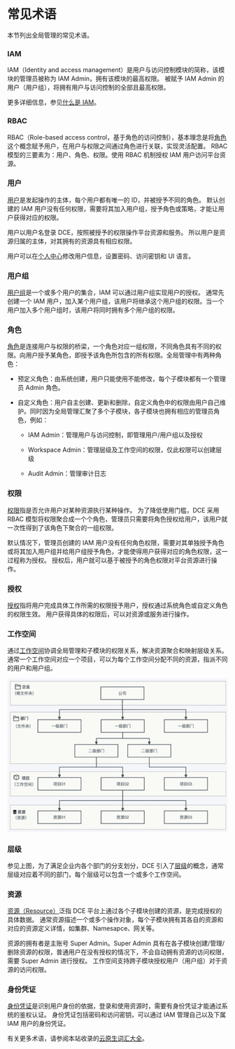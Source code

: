 # 常见术语

本节列出全局管理的常见术语。

### IAM

IAM（Identity and access management）是用户与访问控制模块的简称，该模块的管理员被称为 IAM Admin，拥有该模块的最高权限。
被赋予 IAM Admin 的用户（用户组），将拥有用户与访问控制的全部且最高权限。

更多详细信息，参见[什么是 IAM](../04UserGuide/01UserandAccess/iam.md)。

### RBAC

RBAC（Role-based access control，基于角色的访问控制），基本理念是将[角色](../04UserGuide/01UserandAccess/Role.md)这个概念赋予用户，在用户与权限之间通过角色进行关联，实现灵活配置。
RBAC 模型的三要素为：用户、角色、权限。使用 RBAC 机制授权 IAM 用户访问平台资源。

### 用户

[用户](../04UserGuide/01UserandAccess/User.md)是发起操作的主体，每个用户都有唯一的 ID，并被授予不同的角色。
默认创建的 IAM 用户没有任何权限，需要将其加入用户组，授予角色或策略，才能让用户获得对应的权限。

用户以用户名登录 DCE，按照被授予的权限操作平台资源和服务。
所以用户是资源归属的主体，对其拥有的资源具有相应权限。

用户可以在[个人中心](../04UserGuide/06PersonalCenter/SecuritySetting.md)修改用户信息，设置密码、访问密钥和 UI 语言。

### 用户组

[用户组](../04UserGuide/01UserandAccess/Group.md)是一个或多个用户的集合，IAM 可以通过用户组实现用户的授权。
通常先创建一个 IAM 用户，加入某个用户组，该用户将继承这个用户组的权限。当一个用户加入多个用户组时，该用户将同时拥有多个用户组的权限。

### 角色

[角色](../04UserGuide/01UserandAccess/Role.md)是连接用户与权限的桥梁，一个角色对应一组权限，不同角色具有不同的权限。向用户授予某角色，即授予该角色所包含的所有权限。全局管理中有两种角色：

- 预定义角色：由系统创建，用户只能使用不能修改，每个子模块都有一个管理员 Admin 角色。

- 自定义角色：用户自主创建、更新和删除，自定义角色中的权限由用户自己维护。同时因为全局管理汇聚了多个子模块，各子模块也拥有相应的管理员角色，例如：

    - IAM Admin：管理用户与访问控制，即管理用户/用户组以及授权

    - Workspace Admin：管理层级及工作空间的权限，仅此权限可以创建层级

    - Audit Admin：管理审计日志

### 权限

[权限](../04UserGuide/01UserandAccess/iam.md)指是否允许用户对某种资源执行某种操作。
为了降低使用门槛，DCE 采用 RBAC 模型将权限聚合成一个个角色，管理员只需要将角色授权给用户，该用户就一次性得到了该角色下聚合的一组权限。

默认情况下，管理员创建的 IAM 用户没有任何角色权限，需要对其单独授予角色或将其加入用户组并给用户组授予角色，才能使得用户获得对应的角色权限，这一过程称为授权。
授权后，用户就可以基于被授予的角色权限对平台资源进行操作。

### 授权

[授权](../04UserGuide/01UserandAccess/iam.md)指将用户完成具体工作所需的权限授予用户，授权通过系统角色或自定义角色的权限生效。
用户获得具体的权限后，可以对资源或服务进行操作。

### 工作空间

通过[工作空间](../04UserGuide/02Workspace/Workspaces.md)协调全局管理和子模块的权限关系，解决资源聚合和映射层级关系。
通常一个工作空间对应一个项目，可以为每个工作空间分配不同的资源，指派不同的用户和用户组。

![工作空间](../images/workspace.png)

### 层级

参见上图，为了满足企业内各个部门的分支划分，DCE 引入了[层级](../04UserGuide/02Workspace/ws-folder.md)的概念，通常层级对应着不同的部门，每个层级可以包含一个或多个工作空间。

### 资源

[资源（Resource）](../04UserGuide/02Workspace/quota.md)泛指 DCE 平台上通过各个子模块创建的资源，是完成授权的具体数据。
通常资源描述一个或多个操作对象，每个子模块拥有其各自的资源和对应的资源定义详情，如集群、Namesapce、网关等。

资源的拥有者是主账号 Super Admin。Super Admin 具有在各子模块创建/管理/删除资源的权限，普通用户在没有授权的情况下，不会自动拥有资源的访问权限，需要 Super Admin 进行授权。
工作空间支持跨子模块授权用户（用户组）对于资源的访问权限。

### 身份凭证

[身份凭证](../04UserGuide/01UserandAccess/idprovider.md)是识别用户身份的依据，登录和使用资源时，需要有身份凭证才能通过系统的鉴权认证。
身份凭证包括密码和访问密钥，可以通过 IAM 管理自己以及下属 IAM 用户的身份凭证。

有关更多术语，请参阅本站收录的[云原生词汇大全](../../dce/terms.md)。
